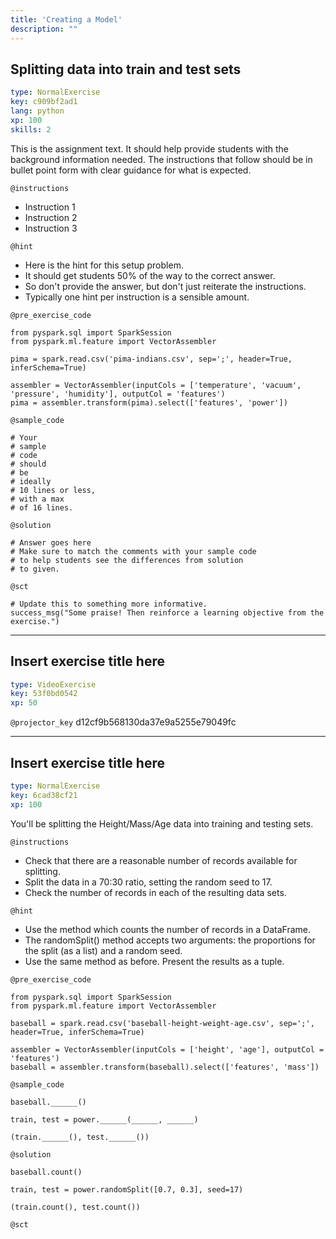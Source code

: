 ```yaml
---
title: 'Creating a Model'
description: ""
---
```


## Splitting data into train and test sets

```yaml
type: NormalExercise
key: c909bf2ad1
lang: python
xp: 100
skills: 2
```

This is the assignment text. It should help provide students with the background information needed.
The instructions that follow should be in bullet point form with clear guidance for what is expected.

`@instructions`
- Instruction 1
- Instruction 2
- Instruction 3

`@hint`
- Here is the hint for this setup problem. 
- It should get students 50% of the way to the correct answer.
- So don't provide the answer, but don't just reiterate the instructions.
- Typically one hint per instruction is a sensible amount.

`@pre_exercise_code`
```{python}
from pyspark.sql import SparkSession
from pyspark.ml.feature import VectorAssembler

pima = spark.read.csv('pima-indians.csv', sep=';', header=True, inferSchema=True)

assembler = VectorAssembler(inputCols = ['temperature', 'vacuum', 'pressure', 'humidity'], outputCol = 'features')
pima = assembler.transform(pima).select(['features', 'power'])
```

`@sample_code`
```{python}
# Your
# sample
# code
# should
# be
# ideally
# 10 lines or less,
# with a max
# of 16 lines.
```

`@solution`
```{python}
# Answer goes here
# Make sure to match the comments with your sample code
# to help students see the differences from solution
# to given.
```

`@sct`
```{python}
# Update this to something more informative.
success_msg("Some praise! Then reinforce a learning objective from the exercise.")
```

---

## Insert exercise title here

```yaml
type: VideoExercise
key: 53f0bd0542
xp: 50
```

`@projector_key`
d12cf9b568130da37e9a5255e79049fc

---

## Insert exercise title here

```yaml
type: NormalExercise
key: 6cad38cf21
xp: 100
```

You'll be splitting the Height/Mass/Age data into training and testing sets.

`@instructions`
- Check that there are a reasonable number of records available for splitting.
- Split the data in a 70:30 ratio, setting the random seed to 17.
- Check the number of records in each of the resulting data sets.

`@hint`
- Use the method which counts the number of records in a DataFrame.
- The randomSplit() method accepts two arguments: the proportions for the split (as a list) and a random seed.
- Use the same method as before. Present the results as a tuple.

`@pre_exercise_code`
```{python}
from pyspark.sql import SparkSession
from pyspark.ml.feature import VectorAssembler

baseball = spark.read.csv('baseball-height-weight-age.csv', sep=';', header=True, inferSchema=True)

assembler = VectorAssembler(inputCols = ['height', 'age'], outputCol = 'features')
baseball = assembler.transform(baseball).select(['features', 'mass'])
```

`@sample_code`
```{python}
baseball.______()

train, test = power.______(______, ______)

(train.______(), test.______())
```

`@solution`
```{python}
baseball.count()

train, test = power.randomSplit([0.7, 0.3], seed=17)

(train.count(), test.count())
```

`@sct`
```{python}

```
